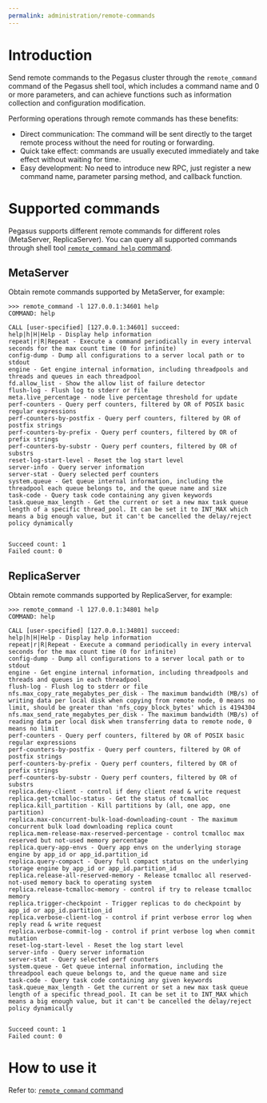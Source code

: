 ```yaml
---
permalink: administration/remote-commands
---
```


# Introduction

Send remote commands to the Pegasus cluster through the `remote_command` command of the Pegasus shell tool, which includes a command name and 0 or more parameters, and can achieve functions such as information collection and configuration modification.

Performing operations through remote commands has these benefits:
* Direct communication: The command will be sent directly to the target remote process without the need for routing or forwarding.
* Quick take effect: commands are usually executed immediately and take effect without waiting for time.
* Easy development: No need to introduce new RPC, just register a new command name, parameter parsing method, and callback function.

# Supported commands

Pegasus supports different remote commands for different roles (MetaServer, ReplicaServer).
You can query all supported commands through shell tool [`remote_command help` command](/docs/tools/shell/#remote_command).

## MetaServer

Obtain remote commands supported by MetaServer, for example:
```
>>> remote_command -l 127.0.0.1:34601 help
COMMAND: help

CALL [user-specified] [127.0.0.1:34601] succeed:
help|h|H|Help - Display help information
repeat|r|R|Repeat - Execute a command periodically in every interval seconds for the max count time (0 for infinite)
config-dump - Dump all configurations to a server local path or to stdout
engine - Get engine internal information, including threadpools and threads and queues in each threadpool
fd.allow_list - Show the allow list of failure detector
flush-log - Flush log to stderr or file
meta.live_percentage - node live percentage threshold for update
perf-counters - Query perf counters, filtered by OR of POSIX basic regular expressions
perf-counters-by-postfix - Query perf counters, filtered by OR of postfix strings
perf-counters-by-prefix - Query perf counters, filtered by OR of prefix strings
perf-counters-by-substr - Query perf counters, filtered by OR of substrs
reset-log-start-level - Reset the log start level
server-info - Query server information
server-stat - Query selected perf counters
system.queue - Get queue internal information, including the threadpool each queue belongs to, and the queue name and size
task-code - Query task code containing any given keywords
task.queue_max_length - Get the current or set a new max task queue length of a specific thread_pool. It can be set it to INT_MAX which means a big enough value, but it can't be cancelled the delay/reject policy dynamically


Succeed count: 1
Failed count: 0
```

## ReplicaServer

Obtain remote commands supported by ReplicaServer, for example:
```
>>> remote_command -l 127.0.0.1:34801 help
COMMAND: help

CALL [user-specified] [127.0.0.1:34801] succeed:
help|h|H|Help - Display help information
repeat|r|R|Repeat - Execute a command periodically in every interval seconds for the max count time (0 for infinite)
config-dump - Dump all configurations to a server local path or to stdout
engine - Get engine internal information, including threadpools and threads and queues in each threadpool
flush-log - Flush log to stderr or file
nfs.max_copy_rate_megabytes_per_disk - The maximum bandwidth (MB/s) of writing data per local disk when copying from remote node, 0 means no limit, should be greater than 'nfs_copy_block_bytes' which is 4194304
nfs.max_send_rate_megabytes_per_disk - The maximum bandwidth (MB/s) of reading data per local disk when transferring data to remote node, 0 means no limit
perf-counters - Query perf counters, filtered by OR of POSIX basic regular expressions
perf-counters-by-postfix - Query perf counters, filtered by OR of postfix strings
perf-counters-by-prefix - Query perf counters, filtered by OR of prefix strings
perf-counters-by-substr - Query perf counters, filtered by OR of substrs
replica.deny-client - control if deny client read & write request
replica.get-tcmalloc-status - Get the status of tcmalloc
replica.kill_partition - Kill partitions by (all, one app, one partition)
replica.max-concurrent-bulk-load-downloading-count - The maximum concurrent bulk load downloading replica count
replica.mem-release-max-reserved-percentage - control tcmalloc max reserved but not-used memory percentage
replica.query-app-envs - Query app envs on the underlying storage engine by app_id or app_id.partition_id
replica.query-compact - Query full compact status on the underlying storage engine by app_id or app_id.partition_id
replica.release-all-reserved-memory - Release tcmalloc all reserved-not-used memory back to operating system
replica.release-tcmalloc-memory - control if try to release tcmalloc memory
replica.trigger-checkpoint - Trigger replicas to do checkpoint by app_id or app_id.partition_id
replica.verbose-client-log - control if print verbose error log when reply read & write request
replica.verbose-commit-log - control if print verbose log when commit mutation
reset-log-start-level - Reset the log start level
server-info - Query server information
server-stat - Query selected perf counters
system.queue - Get queue internal information, including the threadpool each queue belongs to, and the queue name and size
task-code - Query task code containing any given keywords
task.queue_max_length - Get the current or set a new max task queue length of a specific thread_pool. It can be set it to INT_MAX which means a big enough value, but it can't be cancelled the delay/reject policy dynamically


Succeed count: 1
Failed count: 0
```

# How to use it

Refer to: [`remote_command` command](/docs/tools/shell/#remote_command)
